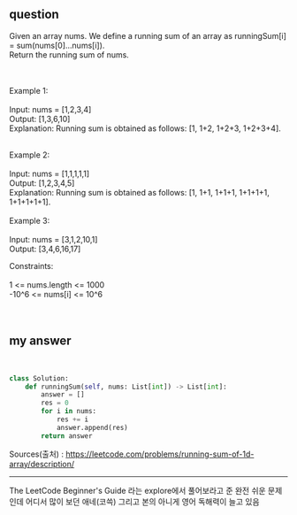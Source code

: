 ## question

Given an array nums. We define a running sum of an array as runningSum[i] = sum(nums[0]…nums[i]).
<br>
Return the running sum of nums.<br>

<br><br>
Example 1:<br>
<br>
Input: nums = [1,2,3,4]<br>
Output: [1,3,6,10]<br>
Explanation: Running sum is obtained as follows: [1, 1+2, 1+2+3, 1+2+3+4].<br><br>

Example 2:<br>
<br>
Input: nums = [1,1,1,1,1]<br>
Output: [1,2,3,4,5]<br>
Explanation: Running sum is obtained as follows: [1, 1+1, 1+1+1, 1+1+1+1, 1+1+1+1+1].<br>
<br>
Example 3:<br>
<br>
Input: nums = [3,1,2,10,1]<br>
Output: [3,4,6,16,17]<br>
 

Constraints:<br>
<br>
1 <= nums.length <= 1000<br>
-10^6 <= nums[i] <= 10^6<br>
<br>
<br>

## my answer
<br>

``` python
class Solution:
    def runningSum(self, nums: List[int]) -> List[int]:
        answer = []
        res = 0
        for i in nums:
            res += i
            answer.append(res)
        return answer
```

Sources(출처) : https://leetcode.com/problems/running-sum-of-1d-array/description/

* * *

The LeetCode Beginner's Guide 라는 explore에서 풀어보라고 준 완전 쉬운 문제인데 어디서 많이 보던 애네(코쓱)
그리고 본의 아니게 영어 독해력이 늘고 있음
